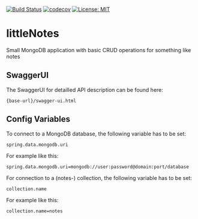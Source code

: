 [![Build Status](https://travis-ci.org/pixelstuermer/littleNotes.svg?branch=master)](https://travis-ci.org/pixelstuermer/littleNotes)
[![codecov](https://codecov.io/gh/pixelstuermer/littleNotes/branch/master/graph/badge.svg)](https://codecov.io/gh/pixelstuermer/littleNotes)
[![License: MIT](https://img.shields.io/badge/License-MIT-yellow.svg)](https://opensource.org/licenses/MIT)

# littleNotes
Small MongoDB application with basic CRUD operations for something like notes

## SwaggerUI
The SwaggerUI for detailled API description can be found here:

    {base-url}/swagger-ui.html

## Config Variables
To connect to a MongoDB database, the following variable has to be set:

    spring.data.mongodb.uri

For example like this:

    spring.data.mongodb.uri=mongodb://user:password@domain:port/database

For connection to a (notes-) collection, the following variable has to be set:

    collection.name

For example like this:

    collection.name=notes